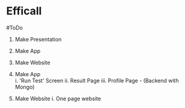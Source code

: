 # Efficall

#ToDo

1. Make Presentation
2. Make App
3. Make Website

2. Make App<br/>
   i. 'Run Test' Screen
   ii. Result Page
   iii. Profile Page - (Backend with Mongo)
   
3. Make Website
  i. One page website
  

